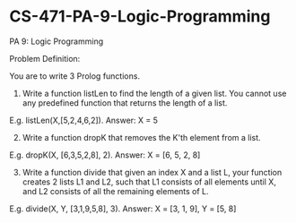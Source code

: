 # CS-471-PA-9-Logic-Programming
PA 9: Logic Programming

Problem Definition:

You are to write 3 Prolog functions.

1. Write a function listLen to find the length of a given list. You cannot use any predefined function that returns the length of a list.

E.g. listLen(X,[5,2,4,6,2]).
Answer: X = 5

2. Write a function dropK that removes the K'th element from a list.

E.g. dropK(X, [6,3,5,2,8], 2).
Answer: X = [6, 5, 2, 8]

3. Write a function divide that given an index X and a list L, your function creates 2 lists L1 and L2, such that L1 consists of all elements until X, and L2 consists of all the remaining elements of L.

E.g. divide(X, Y, [3,1,9,5,8], 3).
Answer: X = [3, 1, 9], Y = [5, 8]
